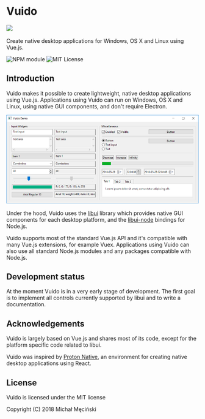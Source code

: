 # Vuido

![](.gitbook/assets/vuido-logo-200.png)

Create native desktop applications for Windows, OS X and Linux using Vue.js.

![NPM module](https://img.shields.io/npm/v/vuido.svg) ![MIT License](https://img.shields.io/github/license/mimecorg/vuido.svg)

## Introduction

Vuido makes it possible to create lightweight, native desktop applications using Vue.js. Applications using Vuido can run on Windows, OS X and Linux, using native GUI components, and don't require Electron.

![](.gitbook/assets/vuido-demo.png)

Under the hood, Vuido uses the [libui](https://github.com/andlabs/libui) library which provides native GUI components for each desktop platform, and the [libui-node](https://github.com/parro-it/libui-node) bindings for Node.js.

Vuido supports most of the standard Vue.js API and it's compatible with many Vue.js extensions, for example Vuex. Applications using Vuido can also use all standard Node.js modules and any packages compatible with Node.js.

## Development status

At the moment Vuido is in a very early stage of development. The first goal is to implement all controls currently supported by libui and to write a documentation.

## Acknowledgements

Vuido is largely based on Vue.js and shares most of its code, except for the platform specific code related to libui.

Vuido was inspired by [Proton Native](https://github.com/kusti8/proton-native), an environment for creating native desktop applications using React.

## License

Vuido is licensed under the MIT license

Copyright \(C\) 2018 Michał Męciński

